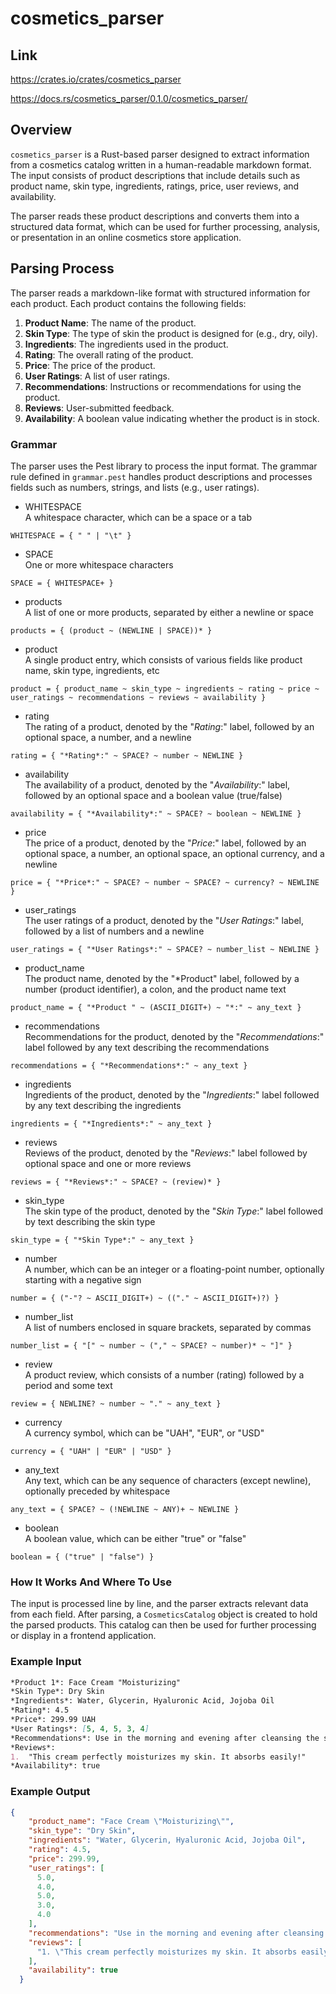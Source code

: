 # cosmetics_parser

## Link
https://crates.io/crates/cosmetics_parser

https://docs.rs/cosmetics_parser/0.1.0/cosmetics_parser/

## Overview
`cosmetics_parser` is a Rust-based parser designed to extract information from a cosmetics catalog written in a human-readable markdown format. The input consists of product descriptions that include details such as product name, skin type, ingredients, ratings, price, user reviews, and availability.

The parser reads these product descriptions and converts them into a structured data format, which can be used for further processing, analysis, or presentation in an online cosmetics store application.

## Parsing Process
The parser reads a markdown-like format with structured information for each product. Each product contains the following fields:

1. **Product Name**: The name of the product.
2. **Skin Type**: The type of skin the product is designed for (e.g., dry, oily).
3. **Ingredients**: The ingredients used in the product.
4. **Rating**: The overall rating of the product.
5. **Price**: The price of the product.
6. **User Ratings**: A list of user ratings.
7. **Recommendations**: Instructions or recommendations for using the product.
8. **Reviews**: User-submitted feedback.
9. **Availability**: A boolean value indicating whether the product is in stock.

### Grammar
The parser uses the Pest library to process the input format. The grammar rule defined in `grammar.pest` handles product descriptions and processes fields such as numbers, strings, and lists (e.g., user ratings).

- WHITESPACE  
A whitespace character, which can be a space or a tab

```WHITESPACE = { " " | "\t" }```

- SPACE  
One or more whitespace characters

```SPACE = { WHITESPACE+ }```

- products  
A list of one or more products, separated by either a newline or space

```products = { (product ~ (NEWLINE | SPACE))* }```

- product  
A single product entry, which consists of various fields like product name, skin type, ingredients, etc

```product = { product_name ~ skin_type ~ ingredients ~ rating ~ price ~ user_ratings ~ recommendations ~ reviews ~ availability }```

- rating  
The rating of a product, denoted by the "*Rating*:" label, followed by an optional space, a number, and a newline

```rating = { "*Rating*:" ~ SPACE? ~ number ~ NEWLINE }```

- availability  
The availability of a product, denoted by the "*Availability*:" label, followed by an optional space and a boolean value (true/false)

```availability = { "*Availability*:" ~ SPACE? ~ boolean ~ NEWLINE }```

- price  
The price of a product, denoted by the "*Price*:" label, followed by an optional space, a number, an optional space, an optional currency, and a newline

```price = { "*Price*:" ~ SPACE? ~ number ~ SPACE? ~ currency? ~ NEWLINE }```

- user_ratings  
The user ratings of a product, denoted by the "*User Ratings*:" label, followed by a list of numbers and a newline

```user_ratings = { "*User Ratings*:" ~ SPACE? ~ number_list ~ NEWLINE }```

- product_name  
The product name, denoted by the "*Product" label, followed by a number (product identifier), a colon, and the product name text

```product_name = { "*Product " ~ (ASCII_DIGIT+) ~ "*:" ~ any_text }```

- recommendations  
Recommendations for the product, denoted by the "*Recommendations*:" label followed by any text describing the recommendations

```recommendations = { "*Recommendations*:" ~ any_text }```

- ingredients  
Ingredients of the product, denoted by the "*Ingredients*:" label followed by any text describing the ingredients

```ingredients = { "*Ingredients*:" ~ any_text }```

- reviews  
Reviews of the product, denoted by the "*Reviews*:" label followed by optional space and one or more reviews

```reviews = { "*Reviews*:" ~ SPACE? ~ (review)* }```

- skin_type  
The skin type of the product, denoted by the "*Skin Type*:" label followed by text describing the skin type

```skin_type = { "*Skin Type*:" ~ any_text }```

- number  
A number, which can be an integer or a floating-point number, optionally starting with a negative sign

```number = { ("-"? ~ ASCII_DIGIT+) ~ (("." ~ ASCII_DIGIT+)?) }```

- number_list  
A list of numbers enclosed in square brackets, separated by commas

```number_list = { "[" ~ number ~ ("," ~ SPACE? ~ number)* ~ "]" }```

- review  
A product review, which consists of a number (rating) followed by a period and some text

```review = { NEWLINE? ~ number ~ "." ~ any_text }```

- currency  
A currency symbol, which can be "UAH", "EUR", or "USD"

```currency = { "UAH" | "EUR" | "USD" }```

- any_text  
Any text, which can be any sequence of characters (except newline), optionally preceded by whitespace

```any_text = { SPACE? ~ (!NEWLINE ~ ANY)+ ~ NEWLINE }```

- boolean  
A boolean value, which can be either "true" or "false"

```boolean = { ("true" | "false") }```


### How It Works And Where To Use
The input is processed line by line, and the parser extracts relevant data from each field. After parsing, a `CosmeticsCatalog` object is created to hold the parsed products. This catalog can then be used for further processing or display in a frontend application.

### Example Input
```markdown
*Product 1*: Face Cream "Moisturizing"
*Skin Type*: Dry Skin
*Ingredients*: Water, Glycerin, Hyaluronic Acid, Jojoba Oil
*Rating*: 4.5
*Price*: 299.99 UAH
*User Ratings*: [5, 4, 5, 3, 4]
*Recommendations*: Use in the morning and evening after cleansing the skin. Suitable for sensitive skin.
*Reviews*:
1.	"This cream perfectly moisturizes my skin. It absorbs easily!"
*Availability*: true
```

### Example Output
```json
{
    "product_name": "Face Cream \"Moisturizing\"",
    "skin_type": "Dry Skin",
    "ingredients": "Water, Glycerin, Hyaluronic Acid, Jojoba Oil",
    "rating": 4.5,
    "price": 299.99,
    "user_ratings": [
      5.0,
      4.0,
      5.0,
      3.0,
      4.0
    ],
    "recommendations": "Use in the morning and evening after cleansing the skin. Suitable for sensitive skin.",
    "reviews": [
      "1. \"This cream perfectly moisturizes my skin. It absorbs easily!\""
    ],
    "availability": true
  }
```

